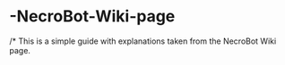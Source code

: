 # -NecroBot-Wiki-page
/* This is a simple guide with explanations taken from the NecroBot Wiki page. 
